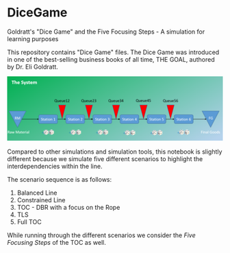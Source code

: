 # DiceGame
Goldratt's "Dice  Game" and the Five Focusing Steps - A simulation for learning purposes

This repository contains "Dice Game" files. The Dice Game was introduced in one of the best-selling business books of all time, THE GOAL, authored by Dr. Eli Goldratt.  

![The System](TheSystem.png)

Compared to other simulations and simulation tools, this notebook is slightly different because we simulate five different scenarios to highlight the interdependencies within the line. 

The scenario sequence is as follows:  
1. Balanced Line  
2. Constrained Line  
3. TOC - DBR with a focus on the Rope  
4. TLS  
5. Full TOC  

While running through the different scenarios we consider the *Five Focusing Steps* of the TOC as well.
